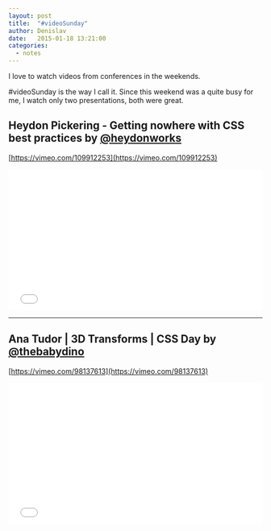 ```yaml
---
layout: post
title:  "#videoSunday"
author: Denislav
date:   2015-01-18 13:21:00
categories: 
  - notes
---
```

I love to watch videos from conferences in the weekends. 

\#videoSunday is the way I call it.
Since this weekend was a quite busy for me, I watch only two presentations, both were great.


## Heydon Pickering - Getting nowhere with CSS best practices by [@heydonworks](https://twitter.com/heydonworks) 
[https://vimeo.com/109912253](https://vimeo.com/109912253)

<iframe src="//player.vimeo.com/video/109912253" width="100%" height="281" frameborder="0" webkitallowfullscreen mozallowfullscreen allowfullscreen></iframe>

---
## Ana Tudor | 3D Transforms | CSS Day by [@thebabydino](https://twitter.com/thebabydino)
[https://vimeo.com/98137613](https://vimeo.com/98137613)

<iframe src="//player.vimeo.com/video/98137613" width="100%" height="281" frameborder="0" webkitallowfullscreen mozallowfullscreen allowfullscreen></iframe>
